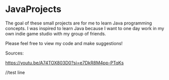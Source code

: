 # JavaProjects

The goal of these small projects are for me to learn Java programming concepts. I was inspired to learn Java because I want to one day work in my own indie game studio with my group of friends. 

Please feel free to view my code and make suggestions!

Sources:

https://youtu.be/A74TOX803D0?si=e7DkR8M4pp-PTqKs

//test line
